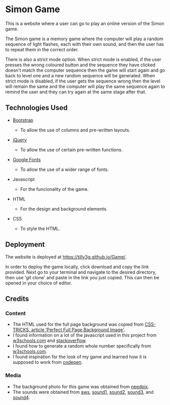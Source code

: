 # Simon Game

This is a website where a user can go to play an online version of the Simon game.

The Simon game is a memory game where the computer will play a random sequence of light flashes, each with their own sound,
and then the user has to repeat them in the correct order. 

There is also a strict mode option. When strict mode is enabled, if the user presses the wrong coloured button and the sequence they have clicked doesn't match the computer sequence then the game will start again and go back to level one and a new random sequence will be generated. When strict mode is disabled, if the user gets the sequence wrong then the level will remain the same and the computer will play the same sequence again to remind the user and they can try again at the same stage after that.


## Technologies Used

- [Bootstrap](https://getbootstrap.com/)
    - To allow the use of columns and pre-written layouts.

- [jQuery](https://jquery.com/)
    - To allow the use of certain pre-written functions.

- [Google Fonts](https://fonts.google.com)
    - To allow the use of a wider range of fonts.

- Javascript
    - For the funcionality of the game.

- HTML
    - For the design and background elements.

- CSS
    - To style the HTML.


## Deployment

The website is deployed at https://tilly3g.github.io/Game/.

In order to deploy the game locally, click download and copy the link provided. Next go to your terminal and navigate to the desired directory, then use 'git clone' and paste in the link you just copied. This can then be opened in your choice of editor.

## Credits

### Content
- The HTML used for the full page background was copied from [CSS-TRICKS, article ‘Perfect Full Page Background Image'](https://css-tricks.com/perfect-full-page-background-image/).
- I found information on a lot of the javascript used in this project from [w3schools.com](https://www.w3schools.com/) and [stackoverflow](https://stackoverflow.com/).
- I found how to generate a random whole number specifically from [w3schools.com](https://www.w3schools.com/js/js_random.asp).
- I found inspiration for the look of my game and learned how it is supposed to work from [codepen](https://codepen.io/Em-Ant/full/QbRyqq/).

### Media
- The background photo for this game was obtained from [needpix](https://www.needpix.com/photo/1160545/nature-green-the-cartoon-garden-a-fairy-tale-wallpaper-design-decoration-park).
- The sounds were obtained from [aws](https://aws.amazon.com/), [sound1](https://s3.amazonaws.com/freecodecamp/simonSound1.mp3),
[sound2](https://s3.amazonaws.com/freecodecamp/simonSound2.mp3), [sound3](https://s3.amazonaws.com/freecodecamp/simonSound3.mp3), and
[sound4](https://s3.amazonaws.com/freecodecamp/simonSound4.mp3).
